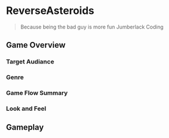 # ReverseAsteroids
> Because being the bad guy is more fun
Jumberlack Coding

## Game Overview

### Target Audiance

### Genre

### Game Flow Summary

### Look and Feel

## Gameplay

